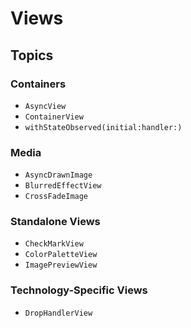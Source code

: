 
# Views

## Topics
### Containers
- ``AsyncView``
- ``ContainerView``
- ``withStateObserved(initial:handler:)``

### Media
- ``AsyncDrawnImage``
- ``BlurredEffectView``
- ``CrossFadeImage``

### Standalone Views
- ``CheckMarkView``
- ``ColorPaletteView``
- ``ImagePreviewView``

### Technology-Specific Views
- ``DropHandlerView``
